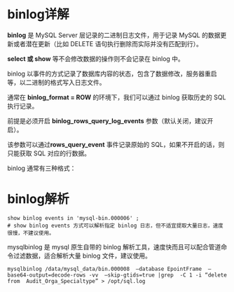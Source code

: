 



# binlog详解



**binlog** 是 MySQL Server 层记录的二进制日志文件，用于记录 MySQL 的数据更新或者潜在更新（比如 DELETE 语句执行删除而实际并没有匹配到行）。

**select 或 show** 等不会修改数据的操作则不会记录在 binlog 中。

binlog 以事件的方式记录了数据库内容的状态，包含了数据修改，服务器重启等，以二进制的格式写入日志文件。







通常在 **binlog_format =  ROW** 的环境下，我们可以通过 binlog 获取历史的 SQL 执行记录。

前提是必须开启 **binlog_rows_query_log_events** 参数（默认关闭，建议开启）。

该参数可以通过**rows_query_event** 事件记录原始的 SQL，如果不开启的话，则只能获取 SQL 对应的行数据。



binlog 通常有三种格式：



# binlog解析



```shell
show binlog events in 'mysql-bin.000006' ;
# show binlog events 方式可以解析指定 binlog 日志，但不适宜提取大量日志，速度很慢，不建议使用。

```







mysqlbinlog 是 mysql 原生自带的 binlog 解析工具，速度快而且可以配合管道命令过滤数据，适合解析大量 binlog 文件，建议使用。



```shell
mysqlbinlog /data/mysql_data/bin.000008  –database EpointFrame  –base64-output=decode-rows -vv  –skip-gtids=true |grep  -C 1 -i “delete from  Audit_Orga_Specialtype” > /opt/sql.log
```

